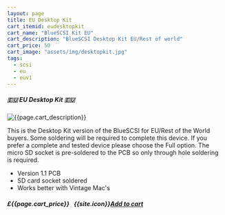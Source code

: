 ```yaml
---
layout: page
title: EU Desktop Kit
cart_itemid: eudesktopkit
cart_name: "BlueSCSI Kit EU"
cart_description: "BlueSCSI Desktop Kit EU/Rest of world"
cart_price: 50
cart_image: "assets/img/desktopkit.jpg"
tags: 
  - scsi
  - eu
  - euv1
---
```


##### 🇪🇺 EU Desktop Kit 🇪🇺

![{{page.cart_description}}]({{page.cart_image}})

This is the Desktop Kit version of the BlueSCSI for EU/Rest of the World buyers. Some soldering will be required to complete this device. If you prefer a complete and tested device please choose the Full option. The micro SD socket is pre-soldered to the PCB so only through hole soldering is required.

* Version 1.1 PCB
* SD card socket soldered
* Works better with Vintage Mac's 

##### £{{page.cart_price}} &nbsp; {{site.icon}}[Add to cart](/cart#{{page.cart_itemid}})